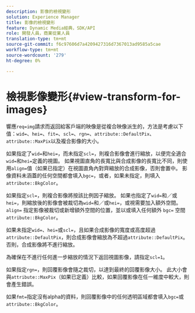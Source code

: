 ```yaml
---
description: 影像的檢視變形
solution: Experience Manager
title: 影像的檢視變形
feature: Dynamic Media經典，SDK/API
role: 開發人員，商業從業人員
translation-type: tm+mt
source-git-commit: f6c97606d7a4209427316d7367013ad9585a5cae
workflow-type: tm+mt
source-wordcount: '279'
ht-degree: 0%

---
```



# 檢視影像變形{#view-transform-for-images}

響應`req=img`請求而返回給客戶端的映像是從複合映像派生的，方法是考慮以下值：`wid=`、`hei=`、`fit=`、`scl=`、`rgn=`、`attribute::DefaultPix`、`attribute::MaxPix`以及複合影像的大小。

如果指定了`wid=`和`hei=`，而未指定`scl=`，則複合影像會進行縮放，以便完全適合`wid=`和`hei=`定義的視圖。 如果視圖直角的長寬比與合成影像的長寬比不同，則使用`align=`值（如果已指定）在視圖直角內對齊縮放的合成影像，否則會置中。 影像資料未涵蓋的任何空間都會填入`bgc=`，或者，如果未指定，則填入`attribute::BkgColor`。

如果指定`scl=`，則複合影像將按該比例因子縮放。 如果也指定了`wid=`和／或`hei=`，則縮放後的影像會被裁切為`wid=`和／或`hei=`，或視需要加入額外空間。 `align=` 指定影像被裁切或新增額外空間的位置，並以或填入任何額外 `bgc=` 空間 `attribute::BkgColor`。

如果未指定`wid=`、`hei=`或`scl=`，且如果合成影像的寬度或高度超過`attribute::DefaultPix`，則合成影像會縮放為不超過`attribute::DefaultPix`。 否則，合成影像將不進行縮放。

為確保在不進行任何進一步縮放的情況下返回視圖影像，請指定`scl=1`。

如果指定`rgn=`，則回覆影像會隨之裁切，以達到最終的回覆影像大小。 此大小會與`attribute::MaxPix`（如果已定義）比較，如果回覆影像在任一維度中較大，則會產生錯誤。

如果`fmt=`指定沒有alpha的資料，則回覆影像中的任何透明區域都會填入`bgc=`或`attribute::BkgColor`。

